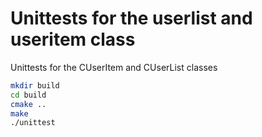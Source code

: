 # Unittests for the userlist and useritem class

Unittests for the CUserItem and CUserList classes

```bash
mkdir build
cd build
cmake ..
make
./unittest
```
